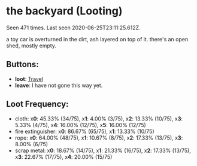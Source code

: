 # the backyard (Looting)

Seen 471 times. Last seen 2020-06-25T23:11:25.612Z.

a toy car is overturned in the dirt, ash layered on top of it. there's an open shed, mostly empty.

## Buttons:

- **loot**: [Travel](Travel-travel.md)
- **leave**: I have not gone this way yet.

## Loot Frequency:

  - cloth: x**0**: 45.33% (34/75), x**1**: 4.00% (3/75), x**2**: 13.33% (10/75), x**3**: 5.33% (4/75), x**4**: 16.00% (12/75), x**5**: 16.00% (12/75)
  - fire extinguisher: x**0**: 86.67% (65/75), x**1**: 13.33% (10/75)
  - rope: x**0**: 64.00% (48/75), x**1**: 10.67% (8/75), x**2**: 17.33% (13/75), x**3**: 8.00% (6/75)
  - scrap metal: x**0**: 18.67% (14/75), x**1**: 21.33% (16/75), x**2**: 17.33% (13/75), x**3**: 22.67% (17/75), x**4**: 20.00% (15/75)